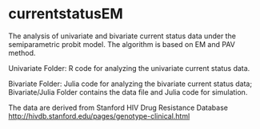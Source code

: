 # currentstatusEM
The analysis of univariate and bivariate current status data under the semiparametric probit model.
The algorithm is based on EM and PAV method.

Univariate Folder: R code for analyzing the univariate current status data.

Bivariate Folder: Julia code for analyzing the bivariate current status data;
Bivariate/Julia Folder contains the data file and Julia code for simulation.

The data are derived from Stanford HIV Drug Resistance Database
http://hivdb.stanford.edu/pages/genotype-clinical.html
